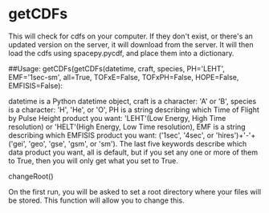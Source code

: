# getCDFs
This will check for cdfs on your computer. If they don't exist, or there's an updated version on the server, it will download from the server. It will then load the cdfs using spacepy.pycdf, and place them into a dictionary.

##Usage:
getCDFs(getCDFs(datetime, craft, species, PH='LEHT', EMF='1sec-sm', all=True, TOFxE=False, TOFxPH=False, HOPE=False, EMFISIS=False):

datetime is a Python datetime object, craft is a character: 'A' or 'B', species is a character: 'H', 'He', or 'O', PH is a string describing which Time of Flight by Pulse Height product you want: 'LEHT'(Low Energy, High Time resolution) or 'HELT'(High Energy, Low Time resolution), EMF is a string describing which EMFISIS product you want: ('1sec', '4sec', or 'hires')+'-'+('gei', 'geo', 'gse', 'gsm', or 'sm'). The last five keywords describe which data product you want, all is default, but if you set any one or more of them to True, then you will only get what you set to True.

changeRoot()

On the first run, you will be asked to set a root directory where your files will be stored. This function will allow you to change this.
